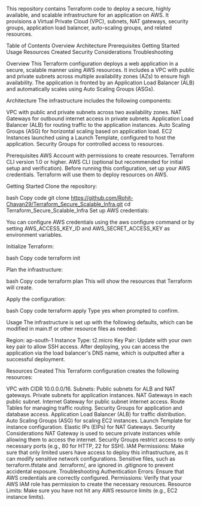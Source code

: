 This repository contains Terraform code to deploy a secure, highly available, and scalable infrastructure for an application on AWS. It provisions a Virtual Private Cloud (VPC), subnets, NAT gateways, security groups, application load balancer, auto-scaling groups, and related resources.

Table of Contents
Overview
Architecture
Prerequisites
Getting Started
Usage
Resources Created
Security Considerations
Troubleshooting

Overview
This Terraform configuration deploys a web application in a secure, scalable manner using AWS resources. It includes a VPC with public and private subnets across multiple availability zones (AZs) to ensure high availability. The application is fronted by an Application Load Balancer (ALB) and automatically scales using Auto Scaling Groups (ASGs).

Architecture
The infrastructure includes the following components:

VPC with public and private subnets across two availability zones.
NAT Gateways for outbound internet access in private subnets.
Application Load Balancer (ALB) for routing traffic to the application instances.
Auto Scaling Groups (ASG) for horizontal scaling based on application load.
EC2 Instances launched using a Launch Template, configured to host the application.
Security Groups for controlled access to resources.

Prerequisites
AWS Account with permissions to create resources.
Terraform CLI version 1.0 or higher.
AWS CLI (optional but recommended for initial setup and verification).
Before running this configuration, set up your AWS credentials. Terraform will use them to deploy resources on AWS.

Getting Started
Clone the repository:

bash
Copy code
git clone https://github.com/Rohit-Chavan29/Terraform_Secure_Scalable_Infra.git
cd Terraform_Secure_Scalable_Infra
Set up AWS credentials:

You can configure AWS credentials using the aws configure command or by setting AWS_ACCESS_KEY_ID and AWS_SECRET_ACCESS_KEY as environment variables.

Initialize Terraform:

bash
Copy code
terraform init

Plan the infrastructure:

bash
Copy code
terraform plan
This will show the resources that Terraform will create.

Apply the configuration:

bash
Copy code
terraform apply
Type yes when prompted to confirm.

Usage
The infrastructure is set up with the following defaults, which can be modified in main.tf or other resource files as needed:

Region: ap-south-1
Instance Type: t2.micro
Key Pair: Update with your own key pair to allow SSH access.
After deploying, you can access the application via the load balancer's DNS name, which is outputted after a successful deployment.

Resources Created
This Terraform configuration creates the following resources:

VPC with CIDR 10.0.0.0/16.
Subnets:
Public subnets for ALB and NAT gateways.
Private subnets for application instances.
NAT Gateways in each public subnet.
Internet Gateway for public subnet internet access.
Route Tables for managing traffic routing.
Security Groups for application and database access.
Application Load Balancer (ALB) for traffic distribution.
Auto Scaling Groups (ASG) for scaling EC2 instances.
Launch Template for instance configuration.
Elastic IPs (EIPs) for NAT Gateways.
Security Considerations
NAT Gateway is used to secure private instances while allowing them to access the internet.
Security Groups restrict access to only necessary ports (e.g., 80 for HTTP, 22 for SSH).
IAM Permissions: Make sure that only limited users have access to deploy this infrastructure, as it can modify sensitive network configurations.
Sensitive files, such as terraform.tfstate and .terraform/, are ignored in .gitignore to prevent accidental exposure.
Troubleshooting
Authentication Errors: Ensure that AWS credentials are correctly configured.
Permissions: Verify that your AWS IAM role has permission to create the necessary resources.
Resource Limits: Make sure you have not hit any AWS resource limits (e.g., EC2 instance limits).
